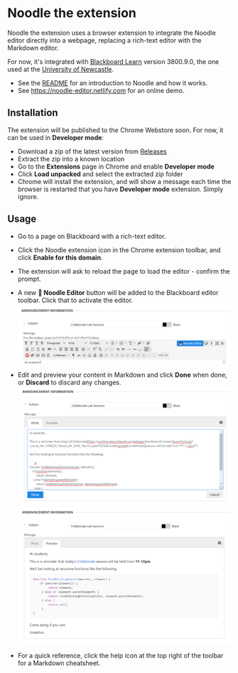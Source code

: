 # Noodle the extension

Noodle the extension uses a browser extension to integrate the Noodle editor directly into a webpage, replacing a rich-text editor with the Markdown editor.

For now, it's integrated with [Blackboard Learn](https://uonline.newcastle.edu.au/) version 3800.9.0, the one used at the [University of Newcastle](https://newcastle.edu.au).

- See the [README](https://github.com/JosephusPaye/noodle) for an introduction to Noodle and how it works.
- See <https://noodle-editor.netlify.com> for an online demo.

## Installation

The extension will be published to the Chrome Webstore soon. For now, it can be used in **Developer mode**:

- Download a zip of the latest version from [Releases](https://github.com/josephuspaye/noodle/releases)
- Extract the zip into a known location
- Go to the **Extensions** page in Chrome and enable **Developer mode**
- Click **Load unpacked** and select the extracted zip folder
- Chrome will install the extension, and will show a message each time the browser is restarted that you have **Developer mode** extension. Simply ignore.

## Usage

- Go to a page on Blackboard with a rich-text editor.
- Click the Noodle extension icon in the Chrome extension toolbar, and click **Enable for this domain**.
- The extension will ask to reload the page to load the editor - confirm the prompt.
- A new **🍜 Noodle Editor** button will be added to the Blackboard editor toolbar. Click that to activate the editor.
  ![Screenshot of Blackboard editor showing Noodle Editor button](./editor-button.png)

- Edit and preview your content in Markdown and click **Done** when done, or **Discard** to discard any changes.
  ![Screenshot of Blackboard editor showing Noodle Editor button](./editor-write.png)
  ![Screenshot of Blackboard editor showing Noodle Editor button](./editor-preview.png)

- For a quick reference, click the help icon at the top right of the toolbar for a Markdown cheatsheet.
